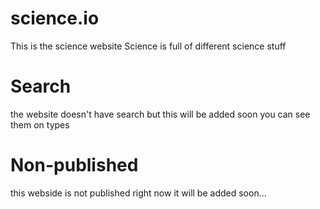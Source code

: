 # science.io
This is the science website
Science is full of different science stuff
# Search
the website doesn't have search but this will be added soon
you can see them on types
# Non-published
this webside is not published right now
it will be added soon...
